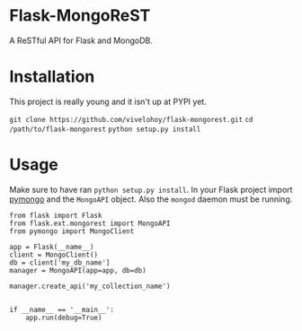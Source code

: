 Flask-MongoReST
================

A ReSTful API for Flask and MongoDB.

Installation
============

This project is really young and it isn't up at PYPI yet.

`git clone https://github.com/vivelohoy/flask-mongorest.git`
`cd /path/to/flask-mongorest`
`python setup.py install`

Usage
=====

Make sure to have ran `python setup.py install`. In your Flask project import [pymongo](http://api.mongodb.org/python/current/) and the `MongoAPI` object. Also the `mongod` daemon must be running.

```
from flask import Flask
from flask.ext.mongorest import MongoAPI
from pymongo import MongoClient

app = Flask(__name__)
client = MongoClient()
db = client['my_db_name']
manager = MongoAPI(app=app, db=db)

manager.create_api('my_collection_name')


if __name__ == '__main__':
    app.run(debug=True)
```


